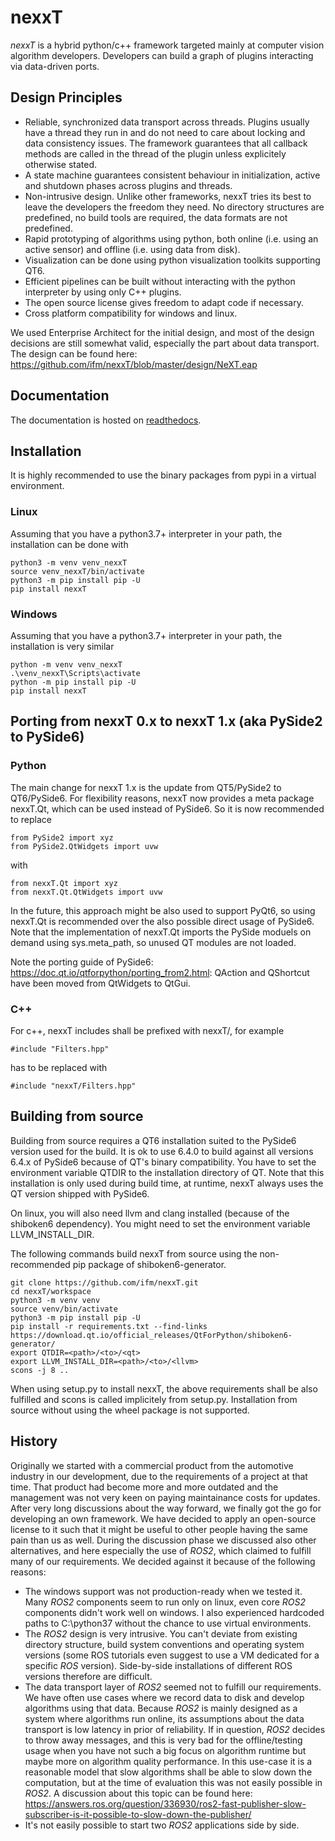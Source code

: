 # nexxT

*nexxT* is a hybrid python/c++ framework targeted mainly at computer vision algorithm developers. Developers can build a graph of plugins interacting via data-driven ports.

## Design Principles

- Reliable, synchronized data transport across threads. Plugins usually have a thread they run in and do not need to care about locking and data consistency issues. The framework guarantees that all callback methods are called in the thread of the plugin unless explicitely otherwise stated.
- A state machine guarantees consistent behaviour in initialization, active and shutdown phases across plugins and threads.
- Non-intrusive design. Unlike other frameworks, nexxT tries its best to leave the developers the freedom they need. No directory structures are predefined, no build tools are required, the data formats are not predefined.
- Rapid prototyping of algorithms using python, both online (i.e. using an active sensor) and offline (i.e. using data from disk).
- Visualization can be done using python visualization toolkits supporting QT6.
- Efficient pipelines can be built without interacting with the python interpreter by using only C++ plugins.
- The open source license gives freedom to adapt code if necessary.
- Cross platform compatibility for windows and linux.

We used Enterprise Architect for the initial design, and most of the design decisions are still somewhat valid, especially the part about data transport. The design can be found here: https://github.com/ifm/nexxT/blob/master/design/NeXT.eap

## Documentation

The documentation is hosted on [readthedocs](https://nexxt.readthedocs.io).

## Installation

It is highly recommended to use the binary packages from pypi in a virtual environment.

### Linux

Assuming that you have a python3.7+ interpreter in your path, the installation can be done with

    python3 -m venv venv_nexxT
    source venv_nexxT/bin/activate
    python3 -m pip install pip -U
    pip install nexxT
    
### Windows

Assuming that you have a python3.7+ interpreter in your path, the installation is very similar

    python -m venv venv_nexxT
    .\venv_nexxT\Scripts\activate
    python -m pip install pip -U
    pip install nexxT

## Porting from nexxT 0.x to nexxT 1.x (aka PySide2 to PySide6)

### Python

The main change for nexxT 1.x is the update from QT5/PySide2 to QT6/PySide6. For flexibility reasons, nexxT now provides a meta package nexxT.Qt, which can be used instead of PySide6. So it is now recommended to replace

    from PySide2 import xyz
    from PySide2.QtWidgets import uvw

with

    from nexxT.Qt import xyz
    from nexxT.Qt.QtWidgets import uvw
    
In the future, this approach might be also used to support PyQt6, so using nexxT.Qt is recommended over the also possible direct usage of PySide6. Note that the implementation of nexxT.Qt imports the PySide moduels on demand using sys.meta_path, so unused QT modules are not loaded.

Note the porting guide of PySide6: https://doc.qt.io/qtforpython/porting_from2.html: QAction and QShortcut have been moved from QtWidgets to QtGui.

### C++

For c++, nexxT includes shall be prefixed with nexxT/, for example

    #include "Filters.hpp"
    
has to be replaced with

    #include "nexxT/Filters.hpp"

## Building from source

Building from source requires a QT6 installation suited to the PySide6 version used for the build. It is ok to use 6.4.0 to build against all versions 6.4.x of PySide6 because of QT's binary compatibility. You have to set the environment variable QTDIR to the installation directory of QT. Note that this installation is only used during build time, at runtime, nexxT always uses the QT version shipped with PySide6.

On linux, you will also need llvm and clang installed (because of the shiboken6 dependency). You might need to set the environment variable LLVM_INSTALL_DIR.

The following commands build nexxT from source using the non-recommended pip package of shiboken6-generator.

    git clone https://github.com/ifm/nexxT.git
    cd nexxT/workspace
    python3 -m venv venv
    source venv/bin/activate
    python3 -m pip install pip -U
    pip install -r requirements.txt --find-links https://download.qt.io/official_releases/QtForPython/shiboken6-generator/
    export QTDIR=<path>/<to>/<qt>
    export LLVM_INSTALL_DIR=<path>/<to>/<llvm>
    scons -j 8 ..
    
When using setup.py to install nexxT, the above requirements shall be also fulfilled and scons is called implicitely from setup.py. Installation from source without using the wheel package is not supported.

## History

Originally we started with a commercial product from the automotive industry in our development, due to the requirements of a project at that time. That product had become more and more outdated and the management was not very keen on paying maintainance costs for updates. After very long discussions about the way forward, we finally got the go for developing an own framework. We have decided to apply an open-source license to it such that it might be useful to other people having the same pain than us as well. During the discussion phase we discussed also other alternatives, and here especially the use of *ROS2*, which claimed to fulfill many of our requirements. We decided against it because of the following reasons:
- The windows support was not production-ready when we tested it. Many *ROS2* components seem to run only on linux, even core *ROS2* components didn't work well on windows. I also experienced hardcoded paths to C:\python37 without the chance to use virtual environments.
- The *ROS2* design is very intrusive. You can't deviate from existing directory structure, build system conventions and operating system versions (some ROS tutorials even suggest to use a VM dedicated for a specific *ROS* version). Side-by-side installations of different ROS versions therefore are difficult.
- The data transport layer of *ROS2* seemed not to fulfill our requirements. We have often use cases where we record data to disk and develop algorithms using that data. Because *ROS2* is mainly designed as a system where algorithms run online, its assumptions about the data transport is low latency in prior of reliability. If in question, *ROS2* decides to throw away messages, and this is very bad for the offline/testing usage when you have not such a big focus on algorithm runtime but maybe more on algorithm quality performance. In this use-case it is a reasonable model that slow algorithms shall be able to slow down the computation, but at the time of evaluation this was not easily possible in *ROS2*. A discussion about this topic can be found here: https://answers.ros.org/question/336930/ros2-fast-publisher-slow-subscriber-is-it-possible-to-slow-down-the-publisher/
- It's not easily possible to start two *ROS2* applications side by side.

